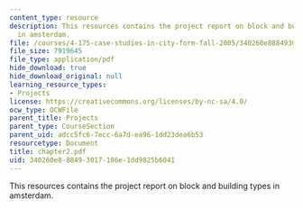 ```yaml
---
content_type: resource
description: This resources contains the project report on block and building types
  in amsterdam.
file: /courses/4-175-case-studies-in-city-form-fall-2005/340260e888493017186e1dd9825b6041_chapter2.pdf
file_size: 7919645
file_type: application/pdf
hide_download: true
hide_download_original: null
learning_resource_types:
- Projects
license: https://creativecommons.org/licenses/by-nc-sa/4.0/
ocw_type: OCWFile
parent_title: Projects
parent_type: CourseSection
parent_uid: adcc5fc6-7ecc-6a7d-ea96-1dd23dea6b53
resourcetype: Document
title: chapter2.pdf
uid: 340260e8-8849-3017-186e-1dd9825b6041
---
```

This resources contains the project report on block and building types in amsterdam.